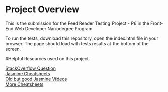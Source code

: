# Project Overview

This is the submission for the Feed Reader Testing Project - P6 in the Front-End Web Developer Nanodegree Program

To run the tests, download this repository, open the index.html file in your browser. The page should load with tests results at the bottom of the screen.

#Helpful Resources used on this project.

<a href="http://stackoverflow.com/questions/14676064/jasmine-tobeundefined">StackOverflow Question</a><br>
<a href="https://www.cheatography.com/citguy/cheat-sheets/jasmine-js-testing/">Jasmine Cheatsheets</a><br>
<a href="https://www.youtube.com/watch?v=Si59RlSqDQ0&list=PLOxOmO43E6Jt0SruKGxtZs-W3PJN90G_a">Old but good Jasmine Videos</a><br>
<a href="http://ricostacruz.com/cheatsheets/jasmine.html">More Cheatsheets</a><br>
